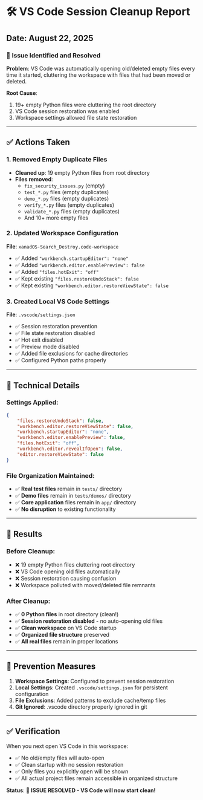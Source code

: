 # 🛠️ VS Code Session Cleanup Report

## Date: August 22, 2025


### 🎯 **Issue Identified and Resolved**

**Problem**: VS Code was automatically opening old/deleted empty files every time it started, cluttering the workspace with files that had been moved or deleted.

**Root Cause**:
1. 19+ empty Python files were cluttering the root directory
2. VS Code session restoration was enabled
3. Workspace settings allowed file state restoration

---


## ✅ **Actions Taken**


### 1. **Removed Empty Duplicate Files**
- **Cleaned up**: 19 empty Python files from root directory
- **Files removed**:
  - `fix_security_issues.py` (empty)
  - `test_*.py` files (empty duplicates)
  - `demo_*.py` files (empty duplicates)
  - `verify_*.py` files (empty duplicates)
  - `validate_*.py` files (empty duplicates)
  - And 10+ more empty files


### 2. **Updated Workspace Configuration**
**File**: `xanadOS-Search_Destroy.code-workspace`
- ✅ Added `"workbench.startupEditor": "none"`
- ✅ Added `"workbench.editor.enablePreview": false`
- ✅ Added `"files.hotExit": "off"`
- ✅ Kept existing `"files.restoreUndoStack": false`
- ✅ Kept existing `"workbench.editor.restoreViewState": false`


### 3. **Created Local VS Code Settings**
**File**: `.vscode/settings.json`
- ✅ Session restoration prevention
- ✅ File state restoration disabled
- ✅ Hot exit disabled
- ✅ Preview mode disabled
- ✅ Added file exclusions for cache directories
- ✅ Configured Python paths properly

---


## 🔧 **Technical Details**


### Settings Applied:
```json
{
    "files.restoreUndoStack": false,
    "workbench.editor.restoreViewState": false,
    "workbench.startupEditor": "none",
    "workbench.editor.enablePreview": false,
    "files.hotExit": "off",
    "workbench.editor.revealIfOpen": false,
    "editor.restoreViewState": false
}
```


### File Organization Maintained:
- ✅ **Real test files** remain in `tests/` directory
- ✅ **Demo files** remain in `tests/demos/` directory
- ✅ **Core application** files remain in `app/` directory
- ✅ **No disruption** to existing functionality

---


## 🎉 **Results**


### Before Cleanup:
- ❌ 19 empty Python files cluttering root directory
- ❌ VS Code opening old files automatically
- ❌ Session restoration causing confusion
- ❌ Workspace polluted with moved/deleted file remnants


### After Cleanup:
- ✅ **0 Python files** in root directory (clean!)
- ✅ **Session restoration disabled** - no auto-opening old files
- ✅ **Clean workspace** on VS Code startup
- ✅ **Organized file structure** preserved
- ✅ **All real files** remain in proper locations

---


## 🔮 **Prevention Measures**

1. **Workspace Settings**: Configured to prevent session restoration
2. **Local Settings**: Created `.vscode/settings.json` for persistent configuration
3. **File Exclusions**: Added patterns to exclude cache/temp files
4. **Git Ignored**: .vscode directory properly ignored in git

---


## ✅ **Verification**

When you next open VS Code in this workspace:
- ✅ No old/empty files will auto-open
- ✅ Clean startup with no session restoration
- ✅ Only files you explicitly open will be shown
- ✅ All actual project files remain accessible in organized structure

**Status**: 🎯 **ISSUE RESOLVED - VS Code will now start clean!**
